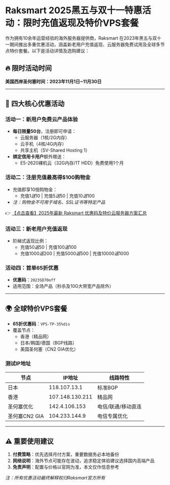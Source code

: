 # Raksmart 2025黑五与双十一特惠活动：限时充值返现及特价VPS套餐

作为拥有10余年运营经验的海外服务器提供商，Raksmart 在2023年黑五与双十一期间推出多重优惠活动，涵盖新老用户充值返现、云服务器免费试用及全球多节点特价套餐。以下是活动详情及选购建议：

## 🔥 限时活动时间
**美国西岸圣何塞时间：2023年11月1日~11月30日**

---

## 🎁 四大核心优惠活动

### 活动一：新用户免费云产品体验
- **每日限量50台**，注册即可申请：
  - 云服务器（1核/2G内存）
  - 云手机（4核/4G内存）
  - 共享主机（SV-Shared Hosting 1）
- **绑定信用卡用户**额外赠送：
  - E5-2620裸机云（32G内存/1T HDD）免费使用1个月

### 活动二：注册充值最高得$100购物金
- 充值即享10倍购物金：
  - 充值$1送$10 | 充值$5送$50 | 充值$10送$100
- *注：购物金不可用于域名、SSL证书等特定产品*

👉 [【点击查看】2025年最新 Raksmart 优惠码及特价云服务器方案汇总](https://bit.ly/raksmart)

### 活动三：新老用户充值返现
- 阶梯式返现比例：
  - 充值$50返$50 | 充值$100返$100
  - 充值$1000返$200 | 充值$5000返$500 | 充值$10000返$1000

### 活动四：首单65折优惠
- **优惠码**：`2023SD70off`
- 适用范围：全场产品（秒杀及10G大带宽产品除外）

---

## 🌍 全球特价VPS套餐
- **65折优惠码**：`VPS-TP-35%dis`
- 覆盖节点：
  - 香港（精品网）
  - 日本/韩国/德国（BGP线路）
  - 美国圣何塞（CN2 GIA优化）

### 测试IP地址
| 节点          | IP地址            | 线路特性                  |
|---------------|-------------------|--------------------------|
| 日本          | 118.107.13.1      | 标准BGP                 |
| 香港          | 107.148.130.211   | 精品网                  |
| 圣何塞优化    | 142.4.106.153     | 电信/联通/移动直连       |
| 圣何塞CN2 GIA | 104.233.144.9     | 电信专属优化             |

---

## ⚠️ 重要使用建议
1. **付费策略**：优先选择月付方案，重要数据务必本地备份
2. **网络说明**：海外节点可能存在波动，追求稳定体验建议选择国内高端产品
3. **免责声明**：配置与价格以官网为准，本文仅作信息参考

*注：所有优惠活动最终解释权归Raksmart官方所有*